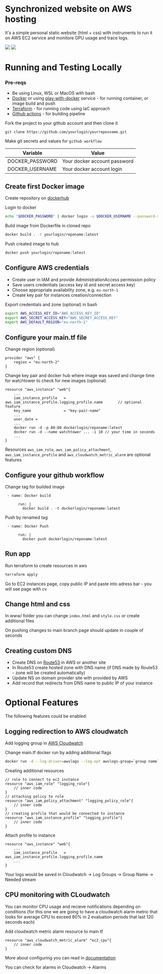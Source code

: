 # **Synchronized website on AWS hosting**
It's a simple personal static website (html + css) with instruments to run it on AWS EC2 service and monitore GPU usage and trace logs.

![](https://img.shields.io/github/last-commit/PavloPavlichenko/DockerTask) ![](https://img.shields.io/github/commit-activity/y/PavloPavlichenko/DockerTask)
# **Running and Testing Locally**
### Pre-reqs
- Be using Linux, WSL or MacOS with bash
- [Docker](https://docs.docker.com/engine/install/) or using [play-with-docker](https://labs.play-with-docker.com/) service - for running container, or image build and push
- [Terraform](https://www.terraform.io/intro) - for running code using IaC approach
- [Github actions](https://docs.github.com/en/actions/quickstart) - for building pipeline

Fork the project to your github account and then clone it

```
git clone https://github.com/yourlogin/yourreposname.git
```

Make git secrets and values for `github workflow`

| Variable          | Value                         |
| ----------------- | ----------------------------- |
| DOCKER_PASSWORD   | Your docker account password  |
| DOCKER_USERNAME   | Your docker account login     |

## Create first Docker image
Create repository on [dockerhub](https://hub.docker.com/)

Login to docker
```bash
echo "$DOCKER_PASSWORD" | docker login -u $DOCKER_USERNAME --password-stdin
```

Build image from Dockerfile in cloned repo
```bash
docker build . -t yourlogin/reponame:latest
```
Push created image to hub
```bash
docker push yourlogin/reponame:latest
```

## Configure AWS credentials
- Create user in IAM and provide AdministrationAccess permission policy
- Save users credentials (access key id and secret access key)
- Choose appropriate availability zone, e.g. `eu-north-1`
- Create key pair for instances creation/connection

Export credentials and zone (optional) in bash
```bash
export AWS_ACCESS_KEY_ID="AWS_ACCESS_KEY_ID"
export AWS_SECRET_ACCESS_KEY="AWS_SECRET_ACCESS_KEY"
export AWS_DEFAULT_REGION="eu-north-1"
```

## Configure your main.tf file
Change region (optional)
```
provider "aws" {
    region = "eu-north-2" 
}
```
Change key pair and docker hub where image was saved and change time for watchtower to check for new images (optional) 
```
resource "aws_instance" "web"{
    ...
    iam_instance_profile   = aws_iam_instance_profile.logging_profile.name       // optional feature
    key_name               = "key-pair-name"
    ...
    user_date = 
    ...
    docker run -d -p 80:80 dockerlogin/reponame:latest
    docker run -d --name watchtower ... -i 10 // your time in seconds
    ...
}
```

Resources `aws_iam_role`, `aws_iam_policy_attachment`, `aws_iam_instance_profile` and `aws_cloudwatch_metric_alarm` are optional features

## Configure your github workflow
Change tag for builded image
```
 - name: Docker build
    
      run: |
        docker build . -t dockerlogin/reponame:latest
```
Push by renamed tag
```
 - name: Docker Push
    
      run: |
        docker push dockerlogin/reponame:latest
```
## Run app
Run terraform to create resources in aws
```bash
terraform apply
```
Go to EC2 instances page, copy public IP and paste into adress bar - you will see page with cv
## Change html and css
In www/ folder you can change `index.html` and `style.css` or create additional files

On pushing changes to main branch page should update in couple of seconds
## Creating custom DNS
- Create DNS on [Route53](https://aws.amazon.com/ru/route53/) in AWS or another site
- In Route53 create hosted zone with DNS name (if DNS made by Route53 - zone will be created automatically)
- Update NS on domain provider site with provided by AWS
- Add record that redirects from DNS name to public IP of your instance
# Optional Features
The following features could be enabled:

## Logging redirection to AWS cloudwatch
Add logging group in [AWS Cloudwatch](https://aws.amazon.com/cloudwatch/)

Change main.tf docker run by adding additional flags
```bash
docker run -d --log-driver=awslogs --log-opt awslogs-group=`group name` -p 80:80 dockerlogin/reponame:latest
```

Creating additional resources
```
// role to connect to ec2 instance
resource "aws_iam_role" "logging_role"{
    // inner code
}
// attaching policy to role
resource "aws_iam_policy_attachment" "logging_policy_role"{
    // inner code
}
// creating profile that would be connected to instance
resource "aws_iam_instance_profile" "logging_profile"{
    // inner code
}
```
Attach profile to instance
```
resource "aws_instance" "web"{
    ...
    iam_instance_profile   = aws_iam_instance_profile.logging_profile.name
    ...
}
```
Your logs would be saved in Cloudwatch -> Log Groups -> Group Name -> Needed stream

## CPU monitoring with CLoudwatch
You can monitor CPU usage and recieve notifications depending on conditions (for this one we are going to have a cloudwatch alarm metric that looks for average CPU to exceed 80% in 2 evaluation periods that last 120 seconds each)

Add cloudwatch metric alarm resource to main.tf
```
resource "aws_cloudwatch_metric_alarm" "ec2_cpu"{
    // inner code
}
```
More about configuring you can read in [documentation](https://registry.terraform.io/providers/hashicorp/aws/latest/docs/resources/cloudwatch_metric_alarm)

You can check for alarms in Cloudwatch -> Alarms